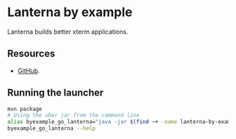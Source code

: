 Lanterna by example
==============================================================================

Lanterna builds better xterm applications.

Resources
------------------------------------------------------------------------------

* [GitHub](https://github.com/mabe02/lanterna).

Running the launcher
------------------------------------------------------------------------------

```bash
mvn package
# Using the uber jar from the command line
alias byexample_go_lanterna="java -jar $(find ~+ -name lanterna-by-example-*.jar)"
byexample_go_lanterna --help
```
